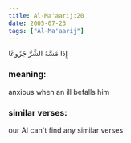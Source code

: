 ```yaml
---
title: Al-Ma'aarij:20
date: 2005-07-23
tags: ["Al-Ma'aarij"]
---
```

إِذَا مَسَّهُ الشَّرُّ جَزُوعًا
### meaning: 
anxious when an ill befalls him
### similar verses: 

our AI can't find any similar verses





